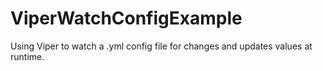 # ViperWatchConfigExample
Using Viper to watch a .yml config file for changes and updates values at runtime.